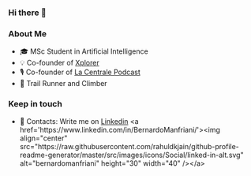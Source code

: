 ### Hi there 👋

### About Me
- 🎓 MSc Student in Artificial Intelligence 
- 💡 Co-founder of [Xplorer](https://xplorer-platform.com/)
- 🎙️ Co-founder of [La Centrale Podcast](https://www.youtube.com/@lacentralepodcast) 
- 🗻 Trail Runner and Climber

### Keep in touch
- 📧 Contacts: Write me on [Linkedin]([https://www.linkedin.com/in/salah-jebali-dev](https://www.linkedin.com/in/bernardo-manfriani-563819151/))
<a href='https://www.linkedin.com/in/BernardoManfriani/'><img align="center" src="https://raw.githubusercontent.com/rahuldkjain/github-profile-readme-generator/master/src/images/icons/Social/linked-in-alt.svg" alt="bernardomanfriani" height="30" width="40" /></a>
